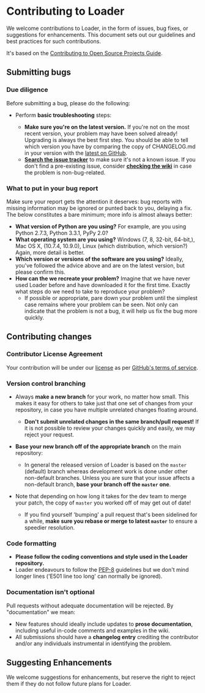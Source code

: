 # Contributing to Loader

We welcome contributions to Loader, in the form of issues, bug fixes, or
suggestions for enhancements. This document sets out our guidelines and best
practices for such contributions.

It's based on the [Contributing to Open Source Projects
Guide](https://contribution-guide-org.readthedocs.io/).


## Submitting bugs

### Due diligence

Before submitting a bug, please do the following:

* Perform __basic troubleshooting__ steps:

    * __Make sure you're on the latest version.__ If you're not on the most
      recent version, your problem may have been solved already! Upgrading is
      always the best first step. You should be able to tell which version you
      have by comparing the copy of CHANGELOG.md in your version with the
      [latest on GitHub](https://github.com/AstunTechnology/Loader/blob/master/CHANGELOG.md).
    * [__Search the issue
      tracker__](https://github.com/AstunTechnology/Loader/issues?utf8=%E2%9C%93&q=is%3Aissue)
      to make sure it's not a known issue. If you
      don't find a pre-existing issue, consider [**checking the
      wiki**](https://github.com/AstunTechnology/Loader/wiki) in case the
      problem is non-bug-related.

### What to put in your bug report

Make sure your report gets the attention it deserves: bug reports with missing
information may be ignored or punted back to you, delaying a fix.  The below
constitutes a bare minimum; more info is almost always better:

* __What version of Python are you using?__ For example, are you using Python
  2.7.3, Python 3.3.1, PyPy 2.0?
* __What operating system are you using?__ Windows (7, 8, 32-bit, 64-bit,),
  Mac OS X,  (10.7.4, 10.9.0), Linux (which distribution, which version?)
  Again, more detail is better.
* __Which version or versions of the software are you using?__ Ideally, you've
  followed the advice above and are on the latest version, but please confirm
  this. 
* __How can the we recreate your problem?__ Imagine that we have never used
  Loader before and have downloaded it for the first time. Exactly what steps
  do we need to take to reproduce your problem?
    * If possible or appropriate, pare down your problem until the simplest
      case remains where your problem can be seen. Not only can indicate that
      the problem is not a bug, it will help us fix the bug more quickly.


## Contributing changes

### Contributor License Agreement

Your contribution will be under our [license](https://raw.githubusercontent.com/AstunTechnology/Loader/master/LICENSE.txt) as per [GitHub's terms of service](https://help.github.com/articles/github-terms-of-service/#6-contributions-under-repository-license).

### Version control branching

* Always __make a new branch__ for your work, no matter how small. This makes
  it easy for others to take just that one set of changes from your repository,
  in case you have multiple unrelated changes floating around.

    * __Don't submit unrelated changes in the same branch/pull request!__ If it
      is not possible to review your changes quickly and easily, we may reject
      your request.

* __Base your new branch off of the appropriate branch__ on the main repository:

    * In general the released version of Loader is based on the ``master``
      (default) branch whereas development work is done under other non-default
      branches. Unless you are sure that your issue affects a non-default
      branch, __base your branch off the ``master`` one__.

* Note that depending on how long it takes for the dev team to merge your
  patch, the copy of ``master`` you worked off of may get out of date! 
    * If you find yourself 'bumping' a pull request that's been sidelined for a
      while, __make sure you rebase or merge to latest ``master``__ to ensure a
        speedier resolution.

### Code formatting

* __Please follow the coding conventions and style used in the Loader repository.__ 
* Loader endeavours to follow the
  [PEP-8](http://www.python.org/dev/peps/pep-0008/) guidelines but we don't
  mind longer lines ('E501 line too long' can normally be ignored).

### Documentation isn't optional

Pull requests without adequate documentation will be rejected. By
"documentation" we mean:

* New features should ideally include updates to __prose documentation__,
  including useful in-code comments and examples in the wiki.
* All submissions should have a __changelog entry__ crediting the contributor
  and/or any individuals instrumental in identifying the problem.

## Suggesting Enhancements

We welcome suggestions for enhancements, but reserve the right to reject them
if they do not follow future plans for Loader. 
